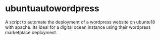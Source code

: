 # ubuntuautowordpress
A script to automate the deployment of a wordpress website on ubuntu18 with apache.
Its ideal for a digital ocean instance using their wordpress marketplace deployment.
